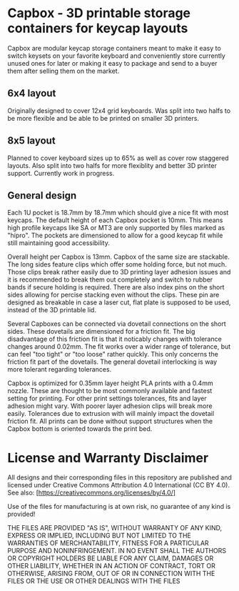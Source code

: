 Capbox - 3D printable storage containers for keycap layouts
===
Capbox are modular keycap storage containers meant to make it easy to switch keysets on your favorite keyboard and conveniently store currently unused ones for later or making it easy to package and send to a buyer them after selling them on the market. 

6x4 layout
---
Originally designed to cover 12x4 grid keyboards. Was split into two halfs to be more flexible and be able to be printed on smaller 3D printers.

8x5 layout
---
Planned to cover keyboard sizes up to 65% as well as cover row staggered layouts. Also split into two halfs for more flexiblity and better 3D printer support. Currently work in progress.

General design
---
Each 1U pocket is 18.7mm by 18.7mm which should give a nice fit with most keycaps. The default height of each Capbox pocket is 10mm. This means high profile keycaps like SA or MT3 are only supported by files marked as "hipro". The pockets are dimensioned to allow for a good keycap fit while still maintaining good accessibility. 

Overall height per Capbox is 13mm. Capbox of the same size are stackable. The long sides feature clips which offer some holding force, but not much. Those clips break rather easily due to 3D printing layer adhesion issues and it is recommended to break them out completely and switch to rubber bands if secure holding is required. There are also index pins on the short sides allowing for percise stacking even without the clips. These pin are designed as breakable in case a laser cut, flat plate
is supposed to be used, instead of the 3D printable lid.

Several Capboxes can be connected via dovetail connections on the short sides. These dovetails are dimensioned for a friction fit. The big disadvantage of this friction fit is that it noticably changes with tolerance changes around 0.02mm. The fit works over a wider range of tolerance, but can feel "too tight" or "too loose" rather quickly. This only concerns the friction fit part of the dovetails. The general dovetail interlocking is way more tolerant regarding
tolerances.

Capbox is optimized for 0.35mm layer height PLA prints with a 0.4mm nozzle. These are thought to be most commonly available and fastest setting for printing. For other print settings tolerances, fits and layer adhesion might vary. With poorer layer adhesion clips will break more easily. Tolerances due to extrusion with will mainly impact the dovetail friction fit. All prints can be done without support structures when the Capbox bottom is oriented towards the print bed.

License and Warranty Disclaimer
===
All designs and their corresponding files in this repository are published and licensed under Creative Commons Attribution 4.0 International (CC BY 4.0). See also: [https://creativecommons.org/licenses/by/4.0/]

Use of the files for manufacturing is at own risk, no guarantee of any kind is provided!

THE FILES ARE PROVIDED "AS IS", WITHOUT WARRANTY OF ANY KIND, EXPRESS OR IMPLIED, INCLUDING BUT NOT LIMITED TO THE WARRANTIES OF MERCHANTABILITY, FITNESS FOR A PARTICULAR PURPOSE AND NONINFRINGEMENT. IN NO EVENT SHALL THE AUTHORS OR COPYRIGHT HOLDERS BE LIABLE FOR ANY CLAIM, DAMAGES OR OTHER LIABILITY, WHETHER IN AN ACTION OF CONTRACT, TORT OR OTHERWISE, ARISING FROM, OUT OF OR IN CONNECTION WITH THE FILES OR THE USE OR OTHER DEALINGS WITH THE FILES
